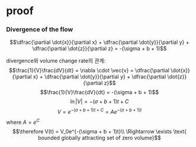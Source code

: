 # proof
### Divergence of the flow
$$\dfrac{\partial \dot{x}}{\partial x} + \dfrac{\partial \dot{y}}{\partial y} + \dfrac{\partial \dot{z}}{\partial z} = -(\sigma + b + 1)$$

divergence와 volume change rate의 관계: $$\frac{1}{V}\frac{dV}{dt} = \nabla \cdot \vec{v} = \dfrac{\partial \dot{x}}{\partial x} + \dfrac{\partial \dot{y}}{\partial y} + \dfrac{\partial \dot{z}}{\partial z}$$ $$\frac{1}{V}\frac{dV}{dt} = -(\sigma + b + 1)$$
$$\ln|V| = -(\sigma + b + 1)t + C$$
$$V = e^{-(\sigma + b + 1)t + C} = Ae^{-(\sigma + b + 1)t}$$where $A = e^C$
$$\therefore V(t) = V_0e^{-(\sigma + b + 1)t}\\
\Rightarrow \exists \text{ bounded globally attracting set of zero volume}$$
